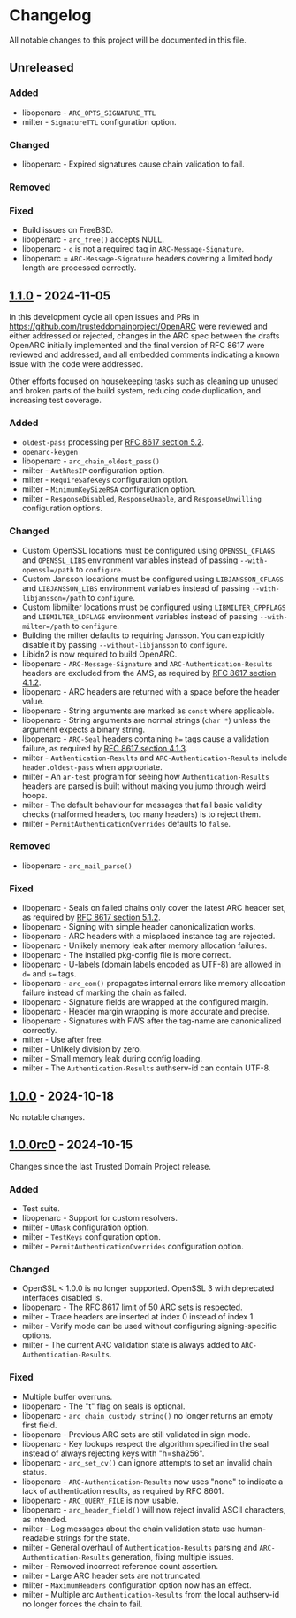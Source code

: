 # Changelog

All notable changes to this project will be documented in this file.

## Unreleased

### Added
- libopenarc - `ARC_OPTS_SIGNATURE_TTL`
- milter - `SignatureTTL` configuration option.

### Changed
- libopenarc - Expired signatures cause chain validation to fail.

### Removed

### Fixed
- Build issues on FreeBSD.
- libopenarc - `arc_free()` accepts NULL.
- libopenarc - `c` is not a required tag in `ARC-Message-Signature`.
- libopenarc = `ARC-Message-Signature` headers covering a limited body length
  are processed correctly.

## [1.1.0](https://github.com/flowerysong/OpenARC/releases/tag/v1.1.0) - 2024-11-05

In this development cycle all open issues and PRs in
https://github.com/trusteddomainproject/OpenARC were reviewed and
either addressed or rejected, changes in the ARC spec between the
drafts OpenARC initially implemented and the final version of RFC 8617
were reviewed and addressed, and all embedded comments indicating a
known issue with the code were addressed.

Other efforts focused on housekeeping tasks such as cleaning up unused
and broken parts of the build system, reducing code duplication, and
increasing test coverage.

### Added
- `oldest-pass` processing per [RFC 8617 section 5.2](https://datatracker.ietf.org/doc/html/rfc8617#section-5.2).
- `openarc-keygen`
- libopenarc - `arc_chain_oldest_pass()`
- milter - `AuthResIP` configuration option.
- milter - `RequireSafeKeys` configuration option.
- milter - `MinimumKeySizeRSA` configuration option.
- milter - `ResponseDisabled`, `ResponseUnable`, and `ResponseUnwilling`
  configuration options.

### Changed
- Custom OpenSSL locations must be configured using `OPENSSL_CFLAGS`
  and `OPENSSL_LIBS` environment variables instead of passing
  `--with-openssl=/path` to `configure`.
- Custom Jansson locations must be configured using `LIBJANSSON_CFLAGS`
  and `LIBJANSSON_LIBS` environment variables instead of passing
  `--with-libjansson=/path` to `configure`.
- Custom libmilter locations must be configured using `LIBMILTER_CPPFLAGS`
  and `LIBMILTER_LDFLAGS` environment variables instead of passing
  `--with-milter=/path` to `configure`.
- Building the milter defaults to requiring Jansson. You can explicitly
  disable it by passing `--without-libjansson` to `configure`.
- Libidn2 is now required to build OpenARC.
- libopenarc - `ARC-Message-Signature` and `ARC-Authentication-Results` headers
  are excluded from the AMS, as required by [RFC 8617 section 4.1.2](https://datatracker.ietf.org/doc/html/rfc8617#section-4.1.2).
- libopenarc - ARC headers are returned with a space before the header value.
- libopenarc - String arguments are marked as `const` where applicable.
- libopenarc - String arguments are normal strings (`char *`) unless the
  argument expects a binary string.
- libopenarc - `ARC-Seal` headers containing `h=` tags cause a validation
  failure, as required by [RFC 8617 section 4.1.3](https://datatracker.ietf.org/doc/html/rfc8617#section-4.1.3).
- milter - `Authentication-Results` and `ARC-Authentication-Results` include
  `header.oldest-pass` when appropriate.
- milter - An `ar-test` program for seeing how `Authentication-Results`
  headers are parsed is built without making you jump through weird hoops.
- milter - The default behaviour for messages that fail basic validity checks
  (malformed headers, too many headers) is to reject them.
- milter - `PermitAuthenticationOverrides` defaults to `false`.

### Removed
- libopenarc - `arc_mail_parse()`

### Fixed
- libopenarc - Seals on failed chains only cover the latest ARC header set,
  as required by [RFC 8617 section 5.1.2](https://datatracker.ietf.org/doc/html/rfc8617#section-5.1.2).
- libopenarc - Signing with simple header canonicalization works.
- libopenarc - ARC headers with a misplaced instance tag are rejected.
- libopenarc - Unlikely memory leak after memory allocation failures.
- libopenarc - The installed pkg-config file is more correct.
- libopenarc - U-labels (domain labels encoded as UTF-8) are allowed in `d=`
  and `s=` tags.
- libopenarc - `arc_eom()` propagates internal errors like memory allocation
  failure instead of marking the chain as failed.
- libopenarc - Signature fields are wrapped at the configured margin.
- libopenarc - Header margin wrapping is more accurate and precise.
- libopenarc - Signatures with FWS after the tag-name are canonicalized
  correctly.
- milter - Use after free.
- milter - Unlikely division by zero.
- milter - Small memory leak during config loading.
- milter - The `Authentication-Results` authserv-id can contain UTF-8.

## [1.0.0](https://github.com/flowerysong/OpenARC/releases/tag/v1.0.0) - 2024-10-18

No notable changes.

## [1.0.0rc0](https://github.com/flowerysong/OpenARC/releases/tag/v1.0.0rc0) - 2024-10-15

Changes since the last Trusted Domain Project release.

### Added

- Test suite.
- libopenarc - Support for custom resolvers.
- milter - `UMask` configuration option.
- milter - `TestKeys` configuration option.
- milter - `PermitAuthenticationOverrides` configuration option.

### Changed

- OpenSSL < 1.0.0 is no longer supported. OpenSSL 3 with deprecated interfaces
  disabled is.
- libopenarc - The RFC 8617 limit of 50 ARC sets is respected.
- milter - Trace headers are inserted at index 0 instead of index 1.
- milter - Verify mode can be used without configuring signing-specific options.
- milter - The current ARC validation state is always added to
  `ARC-Authentication-Results`.

### Fixed

- Multiple buffer overruns.
- libopenarc - The "t" flag on seals is optional.
- libopenarc - `arc_chain_custody_string()` no longer returns an empty first
  field.
- libopenarc - Previous ARC sets are still validated in sign mode.
- libopenarc - Key lookups respect the algorithm specified in the seal instead
  of always rejecting keys with "h=sha256".
- libopenarc - `arc_set_cv()` can ignore attempts to set an invalid chain status.
- libopenarc - `ARC-Authentication-Results` now uses "none" to indicate a lack
  of authentication results, as required by RFC 8601.
- libopenarc - `ARC_QUERY_FILE` is now usable.
- libopenarc - `arc_header_field()` will now reject invalid ASCII characters,
  as intended.
- milter - Log messages about the chain validation state use human-readable
  strings for the state.
- milter - General overhaul of `Authentication-Results` parsing and
  `ARC-Authentication-Results` generation, fixing multiple issues.
- milter - Removed incorrect reference count assertion.
- milter - Large ARC header sets are not truncated.
- milter - `MaximumHeaders` configuration option now has an effect.
- milter - Multiple arc `Authentication-Results` from the local authserv-id no
  longer forces the chain to fail.

